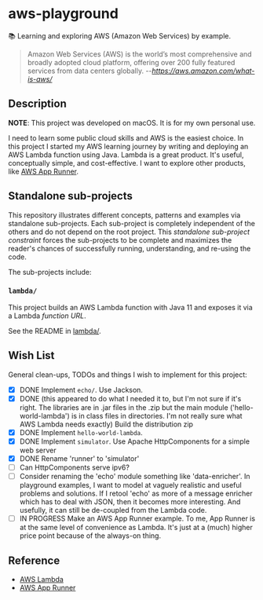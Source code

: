 # aws-playground

📚 Learning and exploring AWS (Amazon Web Services) by example.

> Amazon Web Services (AWS) is the world’s most comprehensive and broadly adopted cloud platform, offering over 200
> fully featured services from data centers globally.
> --<cite>https://aws.amazon.com/what-is-aws/</cite>


## Description

**NOTE**: This project was developed on macOS. It is for my own personal use.

I need to learn some public cloud skills and AWS is the easiest choice. In this project I started my AWS learning journey
by writing and deploying an AWS Lambda function using Java. Lambda is a great product. It's useful, conceptually simple,
and cost-effective. I want to explore other products, like [AWS App Runner](https://aws.amazon.com/apprunner/).


## Standalone sub-projects

This repository illustrates different concepts, patterns and examples via standalone sub-projects. Each sub-project is
completely independent of the others and do not depend on the root project. This _standalone sub-project constraint_
forces the sub-projects to be complete and maximizes the reader's chances of successfully running, understanding, and
re-using the code.

The sub-projects include:

### `lambda/`

This project builds an AWS Lambda function with Java 11 and exposes it via a Lambda *function URL*.

See the README in [lambda/](lambda/).


## Wish List

General clean-ups, TODOs and things I wish to implement for this project:

* [x] DONE Implement `echo/`. Use Jackson.
* [x] DONE (this appeared to do what I needed it to, but I'm not sure if it's right. The libraries are in .jar files in
  the .zip but the main module ('hello-world-lambda') is in class files in directories. I'm not really sure what AWS Lambda
  needs exactly) Build the distribution zip
* [x] DONE Implement `hello-world-lambda`.
* [x] DONE Implement `simulator`.  Use Apache HttpComponents for a simple web server
* [x] DONE Rename 'runner' to 'simulator'
* [ ] Can HttpComponents serve ipv6?
* [ ] Consider renaming the 'echo' module something like 'data-enricher'. In playground examples, I want to model at
  vaguely realistic and useful problems and solutions. If I retool 'echo' as more of a message enricher which has to deal
  with JSON, then it becomes more interesting. And usefully, it can still be de-coupled from the Lambda code.
* [ ] IN PROGRESS Make an AWS App Runner example. To me, App Runner is at the same level of convenience as Lambda. It's just at a (much) 
  higher price point because of the always-on thing.

## Reference

* [AWS Lambda](https://aws.amazon.com/lambda/)
* [AWS App Runner](https://aws.amazon.com/apprunner/)

